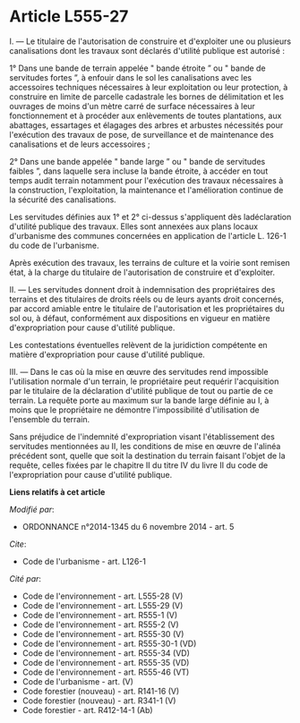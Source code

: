 # Article L555-27

I. ― Le titulaire de l'autorisation de construire et d'exploiter une ou plusieurs canalisations dont les travaux sont
déclarés d'utilité publique est autorisé : 

1° Dans une bande de terrain appelée " bande étroite ” ou " bande de servitudes fortes ”, à enfouir dans le sol les
canalisations avec les accessoires techniques nécessaires à leur exploitation ou leur protection, à construire en limite de
parcelle cadastrale les bornes de délimitation et les ouvrages de moins d'un mètre carré de surface nécessaires à leur
fonctionnement et à procéder aux enlèvements de toutes plantations, aux abattages, essartages et élagages des arbres et
arbustes nécessités pour l'exécution des travaux de pose, de surveillance et de maintenance des canalisations et de leurs
accessoires ; 

2° Dans une bande appelée " bande large ” ou " bande de servitudes faibles ”, dans laquelle sera incluse la bande étroite, à
accéder en tout temps audit terrain notamment pour l'exécution des travaux nécessaires à la construction, l'exploitation, la
maintenance et l'amélioration continue de la sécurité des canalisations. 

Les servitudes définies aux 1° et 2° ci-dessus s'appliquent dès ladéclaration d'utilité publique des travaux. Elles sont
annexées aux plans locaux d'urbanisme des communes concernées en application de l'article L. 126-1 du code de l'urbanisme. 

Après exécution des travaux, les terrains de culture et la voirie sont remisen état, à la charge du titulaire de
l'autorisation de construire et d'exploiter. 

II. ― Les servitudes donnent droit à indemnisation des propriétaires des terrains et des titulaires de droits réels ou de
leurs ayants droit concernés, par accord amiable entre le titulaire de l'autorisation et les propriétaires du sol ou, à
défaut, conformément aux dispositions en vigueur en matière d'expropriation pour cause d'utilité publique. 

Les contestations éventuelles relèvent de la juridiction compétente en matière d'expropriation pour cause d'utilité
publique. 

III. ― Dans le cas où la mise en œuvre des servitudes rend impossible l'utilisation normale d'un terrain, le propriétaire
peut requérir l'acquisition par le titulaire de la déclaration d'utilité publique de tout ou partie de ce terrain. La requête
porte au maximum sur la bande large définie au I, à moins que le propriétaire ne démontre l'impossibilité d'utilisation de
l'ensemble du terrain. 

Sans préjudice de l'indemnité d'expropriation visant l'établissement des servitudes mentionnées au II, les conditions de mise
en œuvre de l'alinéa précédent sont, quelle que soit la destination du terrain faisant l'objet de la requête, celles fixées
par le chapitre II du titre IV du livre II du code de l'expropriation pour cause d'utilité publique.

**Liens relatifs à cet article**

_Modifié par_:

  - ORDONNANCE n°2014-1345 du 6 novembre 2014 - art. 5

_Cite_:

  - Code de l'urbanisme - art. L126-1

_Cité par_:

  - Code de l'environnement - art. L555-28 (V)
  - Code de l'environnement - art. L555-29 (V)
  - Code de l'environnement - art. R555-1 (V)
  - Code de l'environnement - art. R555-2 (V)
  - Code de l'environnement - art. R555-30 (V)
  - Code de l'environnement - art. R555-30-1 (VD)
  - Code de l'environnement - art. R555-34 (VD)
  - Code de l'environnement - art. R555-35 (VD)
  - Code de l'environnement - art. R555-46 (VT)
  - Code de l'urbanisme - art. (V)
  - Code forestier (nouveau) - art. R141-16 (V)
  - Code forestier (nouveau) - art. R341-1 (V)
  - Code forestier - art. R412-14-1 (Ab)
